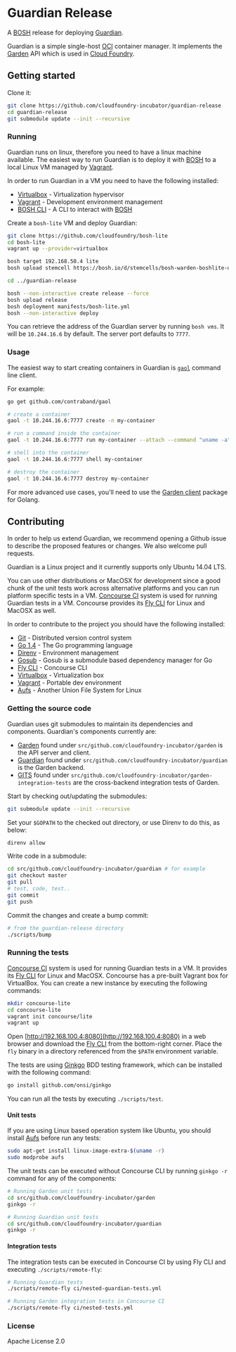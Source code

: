 # Guardian Release

A [BOSH](http://docs.cloudfoundry.org/bosh/) release for deploying
[Guardian](https://github.com/cloudfoundry-incubator/guardian).

Guardian is a simple single-host [OCI](https://opencontainers.org/) container
manager. It implements the [Garden](https://github.com/cloudfoundry-incubator/garden/)
API which is used in [Cloud Foundry](https://www.cloudfoundry.org/).


## Getting started

Clone it:

```bash
git clone https://github.com/cloudfoundry-incubator/guardian-release
cd guardian-release
git submodule update --init --recursive
```

### Running

Guardian runs on linux, therefore you need to have a linux machine available.
The easiest way to run Guardian is to deploy it with [BOSH](https://bosh.io) to
a local Linux VM managed by [Vagrant](https://www.vagrantup.com).

In order to run Guardian in a VM you need to have the following installed:

- [Virtualbox](https://www.virtualbox.org/) - Virtualization hypervisor
- [Vagrant](https://www.vagrantup.com/) - Development environment management
- [BOSH CLI](https://bosh.io/docs/bosh-cli.html) - A CLI to interact with [BOSH](ttps://bosh.io)

Create a `bosh-lite` VM and deploy Guardian:

```bash
git clone https://github.com/cloudfoundry/bosh-lite
cd bosh-lite
vagrant up --provider=virtualbox

bosh target 192.168.50.4 lite
bosh upload stemcell https://bosh.io/d/stemcells/bosh-warden-boshlite-ubuntu-trusty-go_agent

cd ../guardian-release

bosh --non-interactive create release --force
bosh upload release
bosh deployment manifests/bosh-lite.yml
bosh --non-interactive deploy
```

You can retrieve the address of the Guardian server by running `bosh vms`.  It
will be `10.244.16.6` by default. The server port defaults to `7777`.

### Usage

The easiest way to start creating containers in Guardian is
[`gaol`](https://github.com/contraband/gaol) command line client.

For example:

```bash
go get github.com/contraband/gaol

# create a container
gaol -t 10.244.16.6:7777 create -n my-container

# run a command inside the container
gaol -t 10.244.16.6:7777 run my-container --attach --command "uname -a"

# shell into the container
gaol -t 10.244.16.6:7777 shell my-container

# destroy the container
gaol -t 10.244.16.6:7777 destroy my-container
```
For more advanced use cases, you'll need to use the [Garden
client](https://godoc.org/github.com/cloudfoundry-incubator/garden#Client)
package for Golang.

## Contributing

In order to help us extend Guardian, we recommend opening a Github issue
to describe the proposed features or changes. We also welcome pull requests.

Guardian is a Linux project and it currently supports only Ubuntu 14.04 LTS.

You can use other distributions or MacOSX for development since a good chunk
of the unit tests work across alternative platforms and you can run platform
specific tests in a VM. [Concourse CI](https://concourse.ci/) system is used
for running Guardian tests in a VM. Concourse provides its [Fly
CLI](https://github.com/concourse/fly) for Linux and MacOSX as well.

In order to contribute to the project you should have the following installed:

- [Git](https://git-scm.com/) - Distributed version control system
- [Go 1.4](https://golang.org/doc/install#install) - The Go programming
   language
- [Direnv](https://github.com/direnv/direnv) - Environment management
- [Gosub](https://github.com/vito/gosub) - Gosub is a submodule based dependency manager for Go
- [Fly CLI](https://github.com/concourse/fly) - Concourse CLI
- [Virtualbox](https://www.virtualbox.org/) - Virtualization box
- [Vagrant](https://www.vagrantup.com/) - Portable dev environment
- [Aufs](http://aufs.sourceforge.net/) - Another Union File System for Linux

### Getting the source code

Guardian uses git submodules to maintain its dependencies and components.
Guardian's components currently are:

* [Garden](https://github.com/cloudfoundry-incubator/garden) found under
   `src/github.com/cloudfoundry-incubator/garden` is the API server and client.
* [Guardian](https://github.com/cloudfoundry-incubator/guardian) found under
   `src/github.com/cloudfoundry-incubator/guardian` is the Garden backend.
* [GITS](https://github.com/cloudfoundry-incubator/garden-integration-tests)
   found under `src/github.com/cloudfoundry-incubator/garden-integration-tests`
   are the cross-backend integration tests of Garden.


Start by checking out/updating the submodules:

```bash
git submodule update --init --recursive
```

Set your `$GOPATH` to the checked out directory, or use Direnv to do this, as
below:

```bash
direnv allow
```

Write code in a submodule:

```bash
cd src/github.com/cloudfoundry-incubator/guardian # for example
git checkout master
git pull
# test, code, test..
git commit
git push
```

Commit the changes and create a bump commit:

```bash
# from the guardian-release directory
./scripts/bump
```

### Running the tests

[Concourse CI](https://concourse.ci/) system is used for running Guardian tests
in a VM. It provides its [Fly CLI](https://github.com/concourse/fly) for
Linux and MacOSX. Concourse has a pre-built Vagrant box for VirtualBox. You
can create a new instance by executing the following commands:

```bash
mkdir concourse-lite
cd concourse-lite
vagrant init concourse/lite
vagrant up
```

Open [http://192.168.100.4:8080](http://192.168.100.4:8080) in a web browser
and download the [Fly CLI](http://concourse.ci/fly-cli.html) from the
bottom-right corner. Place the `fly` binary in a directory referenced from the
`$PATH` environment variable.

The tests are using [Ginkgo](https://onsi.github.io/ginkgo/) BDD testing
framework, which can be installed with the following command:

```bash
go install github.com/onsi/ginkgo
```

You can run all the tests by executing `./scripts/test`.

#### Unit tests

If you are using Linux based operation system like Ubuntu, you should install
[Aufs](http://aufs.sourceforge.net/) before run any tests:

```bash
sudo apt-get install linux-image-extra-$(uname -r)
sudo modprobe aufs
```

The unit tests can be executed without Concourse CLI by running `ginkgo -r`
command for any of the components:

```bash
# Running Garden unit tests
cd src/github.com/cloudfoundry-incubator/garden
ginkgo -r

# Running Guardian unit tests
cd src/github.com/cloudfoundry-incubator/guardian
ginkgo -r
```

#### Integration tests

The integration tests can be executed in Concourse CI by using Fly CLI and
executing `./scripts/remote-fly`:

```bash
# Running Guardian tests
./scripts/remote-fly ci/nested-guardian-tests.yml

# Running Garden integration tests in Concourse CI
./scripts/remote-fly ci/nested-tests.yml
```

### License

Apache License 2.0
